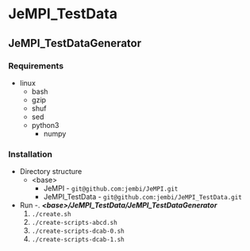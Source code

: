 # JeMPI_TestData

## JeMPI_TestDataGenerator

### Requirements
- linux 
  - bash
  - gzip
  - shuf
  - sed
  - python3
    - numpy

### Installation
- Directory structure
  - \<base>
    - JeMPI           - ```git@github.com:jembi/JeMPI.git```
    - JeMPI_TestData  - ```git@github.com:jembi/JeMPI_TestData.git```
- Run
  -. **_\<base>/JeMPI_TestData/JeMPI_TestDataGenerator_**
     1. ```./create.sh```
     2. ```./create-scripts-abcd.sh```
     3. ```./create-scripts-dcab-0.sh```
     4. ```./create-scripts-dcab-1.sh```  


